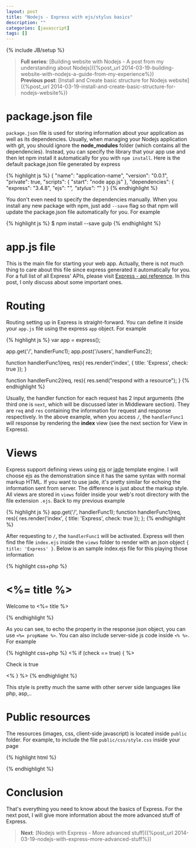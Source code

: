 ```yaml
---
layout: post
title: "Nodejs - Express with ejs/stylus basics"
description: ""
categories: [javascript]
tags: []
---
```

{% include JB/setup %}

> **Full series**:
> [Building website with Nodejs - A post from my understanding about Nodejs]({%post_url 2014-03-19-building-website-with-nodejs-a-guide-from-my-experience%})  
> **Previous post**: [Install and Create basic structure for Nodejs website]({%post_url 2014-03-19-install-and-create-basic-structure-for-nodejs-website%})

# package.json file

`package.json` file is used for storing information about your application as
well as its dependencies. Usually, when managing your Nodejs application with
git, you should ignore the **node_modules** folder (which contains all the
dependencies). Instead, you can specify the library that your app use and then
let npm install it automatically for you with `npm install`. Here is the default
package.json file generated by express

{% highlight js %}
{
  "name": "application-name",
  "version": "0.0.1",
  "private": true,
  "scripts": {
    "start": "node app.js"
  },
  "dependencies": {
    "express": "3.4.8",
    "ejs": "*",
    "stylus": "*"
  }
}
{% endhighlight %}

You don't even need to specify the dependencies manually. When you install any
new package with npm, just add `--save` flag so that npm will update the
package.json file automatically for you. For example

<!-- more -->

{% highlight js %}
$ npm install --save gulp
{% endhighlight %}

# app.js file

This is the main file for starting your web app. Actually, there is not much
thing to care about this file since express generated it automatically for you.
For a full list of all Express' APIs, please visit
[Express - api reference](http://expressjs.com/3x/api.html). In this post, I
only discuss about some important ones.

# Routing

Routing setting up in Express is straight-forward. You can define it inside your
`app.js` file using the express `app` object. For example

{% highlight js %}
var app = express();

app.get('/', handlerFunc1);
app.post('/users', handlerFunc2);

function handlerFunc1(req, res){
  res.render('index', { title: 'Express', check: true });
}

function handlerFunc2(req, res){
  res.send("respond with a resource");
}
{% endhighlight %}

Usually, the handler function for each request has 2 input arguments (the third
one is `next`, which will be discussed later in Middleware section). They are
`req` and `res` containing the information for request and response
respectively. In the above example, when you access `/`, the `handlerFunc1` will
response by rendering the **index** view (see the next section for View in
Express).

# Views

Express support defining views using [ejs](http://embeddedjs.com/) or
[jade](http://jade-lang.com/) template engine. I will choose ejs as the
demonstration since it has the same syntax with normal markup HTML. If you want
to use jade, it's pretty similar for echoing the information sent from server.
The difference is just about the markup style. All views are stored in `views`
folder inside your web's root directory with the file extension `.ejs`. Back to
my previous example

{% highlight js %}
app.get('/', handlerFunc1);
function handlerFunc1(req, res){
  res.render('index', { title: 'Express', check: true });
};
{% endhighlight %}

After requesting to `/`, the `handlerFunc1` will be activated. Express will then
find the file `index.ejs` inside the `views` folder to render with an json
object `{ title: 'Express' }`. Below is an sample index.ejs file for this
playing those information

{% highlight css+php %}
<!DOCTYPE html>
<html>
  <head>
    <title><%= title %></title>
    <link rel='stylesheet' href='/stylesheets/style.css' />
  </head>
  <body>
    <h1><%= title %></h1>
    <p>Welcome to <%= title %></p>
  </body>
</html>
{% endhighlight %}

As you can see, to echo the property in the response json object, you can use
`<%= propName %>`. You can also include server-side js code inside `<% %>`. For
example

{% highlight css+php %}
<% if (check == true) { %>
    <p>Check is true</p>
<% } %>
{% endhighlight %}

This style is pretty much the same with other server side languages like php,
asp,..

# Public resources

The resources (images, css, client-side javascript) is located inside `public`
folder. For example, to include the file `public/css/style.css` inside your
page

{% highlight html %}
<link href="/css/style.css" rel="stylesheet"></link>
{% endhighlight %}

# Conclusion

That's everything you need to know about the basics of Express. For the next
post, I will give more information about the more advanced stuff of Express.

> **Next**: [Nodejs with Express - More advanced stuff]({%post_url 2014-03-19-nodejs-with-express-more-advanced-stuff%})
